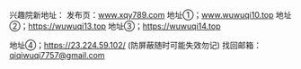 
兴趣院新地址：
发布页：www.xqy789.com
地址①；www.wuwuqi10.top
地址②；https://wuwuqi13.top
地址③；https://wuwuqi14.top

地址④；https://23.224.59.102/ (防屏蔽随时可能失效勿记)
找回邮箱：qiqiwuqi7757@gmail.com


